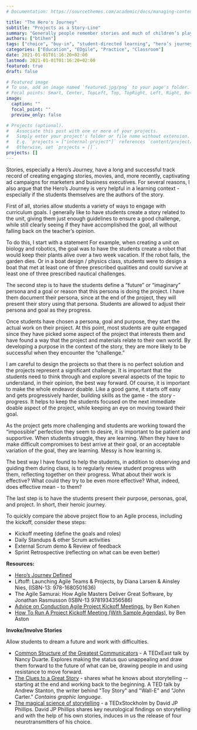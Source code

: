 ```yaml
---
# Documentation: https://sourcethemes.com/academic/docs/managing-content/

title: "The Hero's Journey"
subtitle: "Projects as a Story-Line"
summary: "Generally people remember stories and much of children’s play involves taking on a persona.  Conveniently, many courses involve multiple units, thus allowing multiple rounds of “play” and “identity” for students. The stories they make need to be thoughtful and challenging enough that students successfully complete the “Hero’s Journey,” with a healthy sense of being  uplifted by the challenges encountered on the way. This is quite doable with a thoughtful implementation of an Agile Kickoff process. One of my favorite books on this subject is in the resources below."
authors: ["btihen"]
tags: ["choice", "buy-in", "student-directed learning", "hero’s journey", "challenge", "story-telling"]
categories: ["Education", "EDgile", "Practice", "Classroom"]
date: 2021-01-01T01:16:20+02:00
lastmod: 2021-01-01T01:16:20+02:00
featured: true
draft: false

# Featured image
# To use, add an image named `featured.jpg/png` to your page's folder.
# Focal points: Smart, Center, TopLeft, Top, TopRight, Left, Right, BottomLeft, Bottom, BottomRight.
image:
  caption: ""
  focal_point: ""
  preview_only: false

# Projects (optional).
#   Associate this post with one or more of your projects.
#   Simply enter your project's folder or file name without extension.
#   E.g. `projects = ["internal-project"]` references `content/project/deep-learning/index.md`.
#   Otherwise, set `projects = []`.
projects: []
---
```


Stories, especially a Hero’s Journey, have a long and successful track record of creating engaging stories, movies, and, more recently, captivating ad campaigns for marketers and business executives. For several reasons, I also argue that the Hero’s Journey is very helpful in a learning context - especially if the students themselves are the authors of the story.   

First of all, stories allow students a variety of ways to engage with curriculum goals. I generally like to have students create a story related to the unit, giving them just enough guidelines to ensure a good challenge, while still clearly seeing if they have accomplished the goal, all without falling back on the teacher’s opinion.

To do this, I start with a statement For example, when creating a unit on biology and robotics, the goal was to have the students create a robot that would keep their plants alive over a two week vacation. If the robot fails, the garden dies. Or in a boat design / physics class, students were to design a boat that met at least one of three prescribed qualities and could survive at least one of three prescribed nautical challenges.

The second step is to have the students define a “future” or “imaginary” persona and a goal or reason that this persona is doing the project. I have them document their persona, since at the end of the project, they will present their story using that persona. Students are allowed to adjust their persona and goal as they progress.

Once students have chosen a persona, goal and purpose, they start the actual work on their project. At this point, most students are quite engaged since they have picked some aspect of the project that interests them and have found a way that the project and materials relate to their own world. By developing a purpose in the context of the story, they are more likely to be successful when they encounter the “challenge.”  

I am careful to design the projects so that there is no perfect solution and the projects represent a significant challenge. It is important that the students need to think through and explore several aspects of the topic to understand, in their opinion, the best way forward. Of course, it is important to make the whole endeavor doable. Like a good game, it starts off easy and gets progressively harder, building skills as the game - the story - progress. It helps to keep the students focused on the next immediate doable aspect of the project, while keeping an eye on moving toward their goal.  

As the project gets more challenging and students are working toward the “impossible” perfection they seem to desire, it is important to be patient and supportive. When students struggle, they are learning. When they have to make difficult compromises to best arrive at their goal, or an acceptable variation of the goal, they are learning. Messy is how learning is.

The best way I have found to help the students, in addition to observing and guiding them during class, is to regularly review student progress with them, reflecting together on their progress. What about their work is effective? What could they try to be even more effective? What, indeed, does effective mean - to them?

The last step is to have the students present their purpose, personas, goal, and project. In short, their heroic journey.

To quickly compare the above project flow to an Agile process, including the kickoff, consider these steps:

- Kickoff meeting (define the goals and roles)
- Daily Standups & other Scrum activities
- External Scrum demo & Review of feedback
- Sprint Retrospective (reflecting on what can be even better)

**Resources:**

- [Hero’s Journey Defined](https://en.wikipedia.org/wiki/Hero%27s_journey)
- Liftoff: Launching Agile Teams & Projects, by Diana Larsen & Ainsley Nies, (ISBN-13: 978-1680501636)
- The Agile Samurai: How Agile Masters Deliver Great Software, by Jonathan Rasmusson (ISBN-13 9781934356586)
- [Advice on Conduction Agile Project Kickoff Meetings](https://www.mountaingoatsoftware.com/blog/advice-on-conducting-agile-project-kickoff-meetings), by Ben Kohen
- [How To Run A Project Kickoff Meeting (With Sample Agendas)](https://thedigitalprojectmanager.com/project-kickoff-meeting/), by Ben Aston

**Invoke/Involve Stories**

Allow students to dream a future and work with difficulties.

- [Common Structure of the Greatest Communicators](https://youtu.be/1nYFpuc2Umk) - A TEDxEast talk by Nancy Duarte.  Explores making the status quo unappealing and draw them forward to the future of what can be, drawing people in and using resistance to move forward.
- [The Clues to a Great Story](https://www.ted.com/talks/andrew_stanton_the_clues_to_a_great_story?language=en) - shares what he knows about storytelling -- starting at the end and working back to the beginning. A TED talk by Andrew Stanton, the writer behind "Toy Story" and "Wall-E" and "John Carter." _Contains graphic language._
- [The magical science of storytelling](https://www.youtube.com/watch?v=Nj-hdQMa3uA) - a TEDxStockholm by David JP Phillips.  David JP Phillips shares key neurological findings on storytelling and with the help of his own stories, induces in us the release of four neurotransmitters of his choice.
